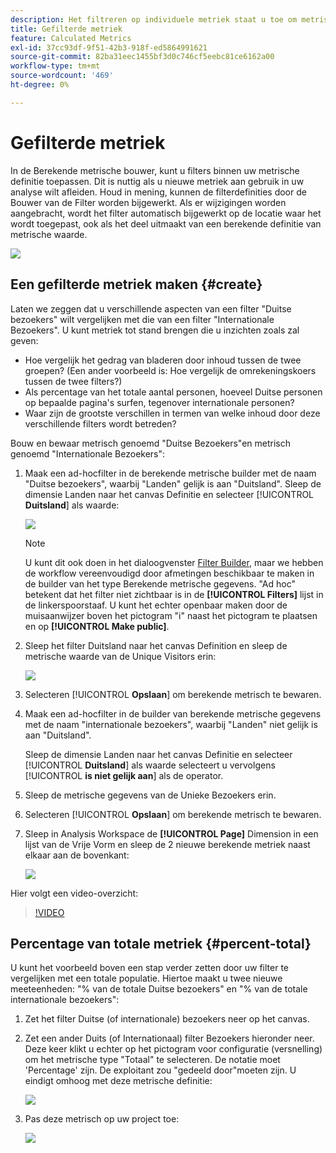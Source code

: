 ```yaml
---
description: Het filtreren op individuele metriek staat u toe om metrische vergelijkingen binnen het zelfde rapport te maken.
title: Gefilterde metriek
feature: Calculated Metrics
exl-id: 37cc93df-9f51-42b3-918f-ed5864991621
source-git-commit: 82ba31eec1455bf3d0c746cf5eebc81ce6162a00
workflow-type: tm+mt
source-wordcount: '469'
ht-degree: 0%

---
```


# Gefilterde metriek

In de Berekende metrische bouwer, kunt u filters binnen uw metrische definitie toepassen. Dit is nuttig als u nieuwe metriek aan gebruik in uw analyse wilt afleiden. Houd in mening, kunnen de filterdefinities door de Bouwer van de Filter worden bijgewerkt. Als er wijzigingen worden aangebracht, wordt het filter automatisch bijgewerkt op de locatie waar het wordt toegepast, ook als het deel uitmaakt van een berekende definitie van metrische waarde.

![](assets/german-visitors.png)

## Een gefilterde metriek maken {#create}

Laten we zeggen dat u verschillende aspecten van een filter &quot;Duitse bezoekers&quot; wilt vergelijken met die van een filter &quot;Internationale Bezoekers&quot;. U kunt metriek tot stand brengen die u inzichten zoals zal geven:

* Hoe vergelijk het gedrag van bladeren door inhoud tussen de twee groepen? (Een ander voorbeeld is: Hoe vergelijk de omrekeningskoers tussen de twee filters?)
* Als percentage van het totale aantal personen, hoeveel Duitse personen op bepaalde pagina&#39;s surfen, tegenover internationale personen?
* Waar zijn de grootste verschillen in termen van welke inhoud door deze verschillende filters wordt betreden?

Bouw en bewaar metrisch genoemd &quot;Duitse Bezoekers&quot;en metrisch genoemd &quot;Internationale Bezoekers&quot;:

1. Maak een ad-hocfilter in de berekende metrische builder met de naam &quot;Duitse bezoekers&quot;, waarbij &quot;Landen&quot; gelijk is aan &quot;Duitsland&quot;. Sleep de dimensie Landen naar het canvas Definitie en selecteer [!UICONTROL **Duitsland**] als waarde:

   ![](assets/segment-from-dimension.png)

   >[!NOTE]
   >
   >U kunt dit ook doen in het dialoogvenster [Filter Builder](/help/components/filters/create-filters.md), maar we hebben de workflow vereenvoudigd door afmetingen beschikbaar te maken in de builder van het type Berekende metrische gegevens. &quot;Ad hoc&quot; betekent dat het filter niet zichtbaar is in de **[!UICONTROL Filters]** lijst in de linkerspoorstaaf. U kunt het echter openbaar maken door de muisaanwijzer boven het pictogram &quot;i&quot; naast het pictogram te plaatsen en op **[!UICONTROL Make public]**.

1. Sleep het filter Duitsland naar het canvas Definition en sleep de metrische waarde van de Unique Visitors erin:

   ![](assets/german-visitors.png)

1. Selecteren [!UICONTROL **Opslaan**] om berekende metrisch te bewaren.

1. Maak een ad-hocfilter in de builder van berekende metrische gegevens met de naam &quot;internationale bezoekers&quot;, waarbij &quot;Landen&quot; niet gelijk is aan &quot;Duitsland&quot;.

   Sleep de dimensie Landen naar het canvas Definitie en selecteer [!UICONTROL **Duitsland**] als waarde selecteert u vervolgens [!UICONTROL **is niet gelijk aan**] als de operator.

1. Sleep de metrische gegevens van de Unieke Bezoekers erin.

1. Selecteren [!UICONTROL **Opslaan**] om berekende metrisch te bewaren.

1. Sleep in Analysis Workspace de **[!UICONTROL Page]** Dimension in een lijst van de Vrije Vorm en sleep de 2 nieuwe berekende metriek naast elkaar aan de bovenkant:

   ![](assets/workspace-pages.png)

Hier volgt een video-overzicht:

>[!VIDEO](https://video.tv.adobe.com/v/25407/?quality=12)

## Percentage van totale metriek {#percent-total}

U kunt het voorbeeld boven een stap verder zetten door uw filter te vergelijken met een totale populatie. Hiertoe maakt u twee nieuwe meeteenheden: &quot;% van de totale Duitse bezoekers&quot; en &quot;% van de totale internationale bezoekers&quot;:

1. Zet het filter Duitse (of internationale) bezoekers neer op het canvas.
1. Zet een ander Duits (of Internationaal) filter Bezoekers hieronder neer. Deze keer klikt u echter op het pictogram voor configuratie (versnelling) om het metrische type &quot;Totaal&quot; te selecteren. De notatie moet &#39;Percentage&#39; zijn. De exploitant zou &quot;gedeeld door&quot;moeten zijn. U eindigt omhoog met deze metrische definitie:

   ![](assets/cm_metric_total.png)

1. Pas deze metrisch op uw project toe:

   ![](assets/cm_percent_total.png)
